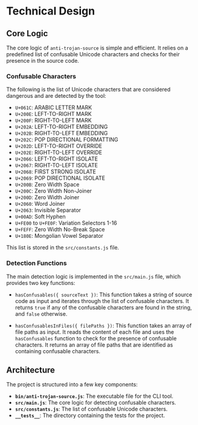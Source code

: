 # Technical Design

## Core Logic

The core logic of `anti-trojan-source` is simple and efficient. It relies on a predefined list of confusable Unicode characters and checks for their presence in the source code.

### Confusable Characters

The following is the list of Unicode characters that are considered dangerous and are detected by the tool:

*   `U+061C`: ARABIC LETTER MARK
*   `U+200E`: LEFT-TO-RIGHT MARK
*   `U+200F`: RIGHT-TO-LEFT MARK
*   `U+202A`: LEFT-TO-RIGHT EMBEDDING
*   `U+202B`: RIGHT-TO-LEFT EMBEDDING
*   `U+202C`: POP DIRECTIONAL FORMATTING
*   `U+202D`: LEFT-TO-RIGHT OVERRIDE
*   `U+202E`: RIGHT-TO-LEFT OVERRIDE
*   `U+2066`: LEFT-TO-RIGHT ISOLATE
*   `U+2067`: RIGHT-TO-LEFT ISOLATE
*   `U+2068`: FIRST STRONG ISOLATE
*   `U+2069`: POP DIRECTIONAL ISOLATE
*   `U+200B`: Zero Width Space
*   `U+200C`: Zero Width Non-Joiner
*   `U+200D`: Zero Width Joiner
*   `U+2060`: Word Joiner
*   `U+2063`: Invisible Separator
*   `U+00AD`: Soft Hyphen
*   `U+FE00` to `U+FE0F`: Variation Selectors 1-16
*   `U+FEFF`: Zero Width No-Break Space
*   `U+180E`: Mongolian Vowel Separator

This list is stored in the `src/constants.js` file.

### Detection Functions

The main detection logic is implemented in the `src/main.js` file, which provides two key functions:

*   `hasConfusables({ sourceText })`: This function takes a string of source code as input and iterates through the list of confusable characters. It returns `true` if any of the confusable characters are found in the string, and `false` otherwise.

*   `hasConfusablesInFiles({ filePaths })`: This function takes an array of file paths as input. It reads the content of each file and uses the `hasConfusables` function to check for the presence of confusable characters. It returns an array of file paths that are identified as containing confusable characters.

## Architecture

The project is structured into a few key components:

*   **`bin/anti-trojan-source.js`**: The executable file for the CLI tool.
*   **`src/main.js`**: The core logic for detecting confusable characters.
*   **`src/constants.js`**: The list of confusable Unicode characters.
*   **`__tests__`**: The directory containing the tests for the project.
